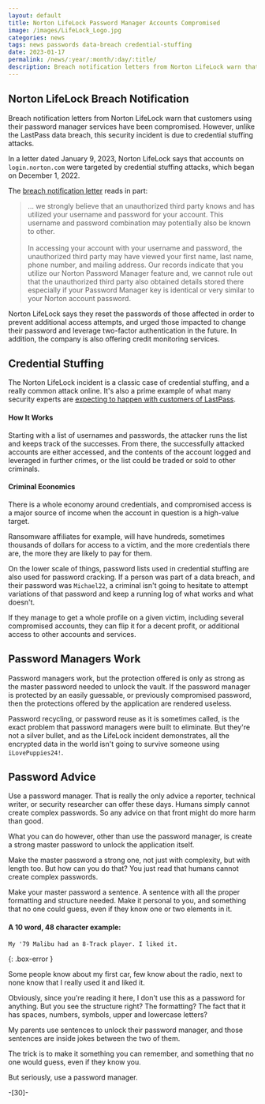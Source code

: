 ```yaml
---
layout: default
title: Norton LifeLock Password Manager Accounts Compromised
image: /images/LifeLock_Logo.jpg
categories: news
tags: news passwords data-breach credential-stuffing
date: 2023-01-17
permalink: /news/:year/:month/:day/:title/
description: Breach notification letters from Norton LifeLock warn that customers using their password manager services have been compromised. However, unlike the LastPass data breach, this security incident is due to credential stuffing attacks.
---
```

## Norton LifeLock Breach Notification

Breach notification letters from Norton LifeLock warn that customers using their password manager services have been compromised. However, unlike the LastPass data breach, this security incident is due to credential stuffing attacks.

In a letter dated January 9, 2023, Norton LifeLock says that accounts on ```login.norton.com``` were targeted by credential stuffing attacks, which began on December 1, 2022.

The [breach notification letter][1] reads in part:

>... we strongly believe that an unauthorized third party knows and has utilized your username and password for your account. This username and password combination may potentially also be known to other.
><br><br>
>In accessing your account with your username and password, the unauthorized third party may have viewed your first name, last name, phone number, and mailing address. Our records indicate that you utilize our Norton Password Manager feature and, we cannot rule out that the unauthorized third party also obtained details stored  there especially if your Password Manager key is identical or very similar to your Norton account password.

Norton LifeLock says they reset the passwords of those affected in order to prevent additional access attempts, and urged those impacted to change their password and leverage two-factor authentication in the future. In addition, the company is also offering credit monitoring services.

## Credential Stuffing

The Norton LifeLock incident is a classic case of credential stuffing, and a really common attack online. It's also a prime example of what many security experts are [expecting to happen with customers of LastPass][2].

#### How It Works
Starting with a list of usernames and passwords, the attacker runs the list and keeps track of the successes. From there, the successfully attacked accounts are either accessed, and the contents of the account logged and leveraged in further crimes, or the list could be traded or sold to other criminals.

#### Criminal Economics
There is a whole economy around credentials, and compromised access is a major source of income when the account in question is a high-value target.

Ransomware affiliates for example, will have hundreds, sometimes thousands of dollars for access to a victim,  and the more credentials there are, the more they are likely to pay for them.

On the lower scale of things, password lists used in credential stuffing are also used for password cracking. If a person was part of a data breach, and their password was ```Michael22```, a criminal isn't going to hesitate to attempt variations of that password and keep a running log of what works and what doesn't.

If they manage to get a whole profile on a given victim, including several compromised accounts, they can flip it for a decent profit, or additional access to other accounts and services.

## Password Managers Work

Password managers work, but the protection offered is only as strong as the master password needed to unlock the vault. If the password manager is protected by an easily guessable, or previously compromised password, then the protections offered by the application are rendered useless.

Password recycling, or password reuse as it is sometimes called, is the exact problem that password managers were built to eliminate. But they're not a silver bullet, and as the LifeLock incident demonstrates, all the encrypted data in the world isn't going to survive someone using ```iLovePuppies24!```.

## Password Advice

Use a password manager. That is really the only advice a reporter, technical writer, or security researcher can offer these days. Humans simply cannot create complex passwords. So any advice on that front might do more harm than good.

What you can do however, other than use the password manager, is create a strong master password to unlock the application itself.

Make the master password a strong one, not just with complexity, but with length too. But how can you do that? You just read that humans cannot create complex passwords.

Make your master password a sentence. A sentence with all the proper formatting and structure needed. Make it personal to you, and something that no one could guess, even if they know one or two elements in it.

#### A 10 word, 48 character example:

```
My '79 Malibu had an 8-Track player. I liked it.
```
{: .box-error }

Some people know about my first car, few know about the radio, next to none know that I really used it and liked it.

Obviously, since you're reading it here, I don't use this as a password for anything. But you see the structure right? The formatting? The fact that it has spaces, numbers, symbols, upper and lowercase letters?

My parents use sentences to unlock their password manager, and those sentences are inside jokes between the two of them.

The trick is to make it something you can remember, and something that no one would guess, even if they know you.

But seriously, use a password manager.

-[30]-

[1]: https://ago.vermont.gov/blog/2023/01/09/nortonlifelock-gen-digital-data-breach-notice-to-consumers/
[2]: https://technicaloutcast.com/news/2023/01/16/lastpass-data-breach-timeline-need-to-know/
